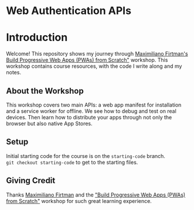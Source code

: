 # Web Authentication APIs

# Introduction

Welcome! This repository shows my journey through [Maximiliano Firtman's](https://frontendmasters.com/teachers/firt/) [Build Progressive Web Apps (PWAs) from Scratch"](https://frontendmasters.com/courses/pwas/) workshop. This workshop contains course resources, with the code I write along and my notes.

## About the Workshop

This workshop covers two main APIs: a web app manifest for installation and a service worker for offline. We see how to debug and test on real devices. Then learn how to distribute your apps through not only the browser but also native App Stores.


## Setup

Initial starting code for the course is on the `starting-code` branch.   
`git checkout starting-code` to get to the starting files.


## Giving Credit
Thanks [Maximiliano Firtman](https://frontendmasters.com/teachers/firt/) and the  ["Build Progressive Web Apps (PWAs) from Scratch"](https://frontendmasters.com/courses/pwas/) workshop for such great learning experience.